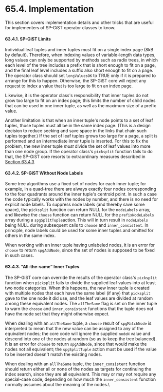 # 65.4. Implementation

This section covers implementation details and other tricks that are useful for implementers of SP-GiST operator classes to know.

#### 63.4.1. SP-GiST Limits

Individual leaf tuples and inner tuples must fit on a single index page (8kB by default). Therefore, when indexing values of variable-length data types, long values can only be supported by methods such as radix trees, in which each level of the tree includes a prefix that is short enough to fit on a page, and the final leaf level includes a suffix also short enough to fit on a page. The operator class should set `longValuesOK` to TRUE only if it is prepared to arrange for this to happen. Otherwise, the SP-GiST core will reject any request to index a value that is too large to fit on an index page.

Likewise, it is the operator class's responsibility that inner tuples do not grow too large to fit on an index page; this limits the number of child nodes that can be used in one inner tuple, as well as the maximum size of a prefix value.

Another limitation is that when an inner tuple's node points to a set of leaf tuples, those tuples must all be in the same index page. (This is a design decision to reduce seeking and save space in the links that chain such tuples together.) If the set of leaf tuples grows too large for a page, a split is performed and an intermediate inner tuple is inserted. For this to fix the problem, the new inner tuple _must_ divide the set of leaf values into more than one node group. If the operator class's `picksplit` function fails to do that, the SP-GiST core resorts to extraordinary measures described in [Section 63.4.3](https://www.postgresql.org/docs/10/static/spgist-implementation.html#SPGIST-ALL-THE-SAME).

#### 63.4.2. SP-GiST Without Node Labels

Some tree algorithms use a fixed set of nodes for each inner tuple; for example, in a quad-tree there are always exactly four nodes corresponding to the four quadrants around the inner tuple's centroid point. In such a case the code typically works with the nodes by number, and there is no need for explicit node labels. To suppress node labels (and thereby save some space), the `picksplit` function can return NULL for the `nodeLabels` array, and likewise the `choose` function can return NULL for the `prefixNodeLabels` array during a `spgSplitTuple`action. This will in turn result in `nodeLabels` being NULL during subsequent calls to `choose` and `inner_consistent`. In principle, node labels could be used for some inner tuples and omitted for others in the same index.

When working with an inner tuple having unlabeled nodes, it is an error for `choose` to return `spgAddNode`, since the set of nodes is supposed to be fixed in such cases.

#### 63.4.3. “All-the-same” Inner Tuples

The SP-GiST core can override the results of the operator class's `picksplit` function when `picksplit` fails to divide the supplied leaf values into at least two node categories. When this happens, the new inner tuple is created with multiple nodes that each have the same label (if any) that `picksplit` gave to the one node it did use, and the leaf values are divided at random among these equivalent nodes. The `allTheSame` flag is set on the inner tuple to warn the `choose` and `inner_consistent` functions that the tuple does not have the node set that they might otherwise expect.

When dealing with an `allTheSame` tuple, a `choose` result of `spgMatchNode` is interpreted to mean that the new value can be assigned to any of the equivalent nodes; the core code will ignore the supplied `nodeN` value and descend into one of the nodes at random (so as to keep the tree balanced). It is an error for `choose` to return `spgAddNode`, since that would make the nodes not all equivalent; the `spgSplitTuple` action must be used if the value to be inserted doesn't match the existing nodes.

When dealing with an `allTheSame` tuple, the `inner_consistent` function should return either all or none of the nodes as targets for continuing the index search, since they are all equivalent. This may or may not require any special-case code, depending on how much the `inner_consistent` function normally assumes about the meaning of the nodes.\
